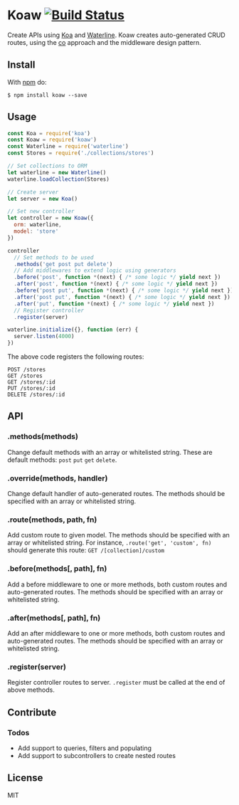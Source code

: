 # Koaw [![Build Status](https://travis-ci.org/4yopping/koaw.svg?branch=master)](https://travis-ci.org/4yopping/koaw)

Create APIs using [Koa](http://koajs.com) and [Waterline](https://github.com/balderdashy/waterline). Koaw creates auto-generated CRUD routes, using the [co](https://github.com/tj/co) approach and the middleware design pattern.

## Install

With [npm](http://npmjs.org) do:

```
$ npm install koaw --save
```

## Usage

```js
const Koa = require('koa')
const Koaw = require('koaw')
const Waterline = require('waterline')
const Stores = require('./collections/stores')

// Set collections to ORM
let waterline = new Waterline()
waterline.loadCollection(Stores)

// Create server
let server = new Koa()

// Set new controller
let controller = new Koaw({
  orm: waterline,
  model: 'store'
})

controller
  // Set methods to be used
  .methods('get post put delete')
  // Add middlewares to extend logic using generators
  .before('post', function *(next) { /* some logic */ yield next })
  .after('post', function *(next) { /* some logic */ yield next })
  .before('post put', function *(next) { /* some logic */ yield next })
  .after('post put', function *(next) { /* some logic */ yield next })
  .after('put', function *(next) { /* some logic */ yield next })
  // Register controller
  .register(server)

waterline.initialize({}, function (err) {
  server.listen(4000)
})
```

The above code registers the following routes:

```
POST /stores
GET /stores
GET /stores/:id
PUT /stores/:id
DELETE /stores/:id
```

## API

### .methods(methods)

Change default methods with an array or whitelisted string. These are default methods: `post` `put` `get` `delete`.

### .override(methods, handler)

Change default handler of auto-generated routes. The methods should be specified with an array or whitelisted string.

### .route(methods, path, fn)

Add custom route to given model. The methods should be specified with an array or whitelisted string. For instance, `.route('get', 'custom', fn)` should generate this route: `GET /[collection]/custom`

### .before(methods[, path], fn)

Add a before middleware to one or more methods, both custom routes and auto-generated routes. The methods should be specified with an array or whitelisted string.

### .after(methods[, path], fn)

Add an after middleware to one or more methods, both custom routes and auto-generated routes. The methods should be specified with an array or whitelisted string.

### .register(server)

Register controller routes to server. `.register` must be called at the end of above methods.


## Contribute

### Todos

* Add support to queries, filters and populating
* Add support to subcontrollers to create nested routes

## License

MIT
